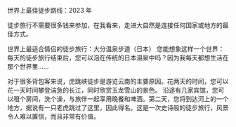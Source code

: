 世界上最佳徒步路线：2023 年


徒步旅行不需要很多钱来参加，在我看来，走进大自然是连接任何国家或地方的最佳方式。



世界上最适合情侣的徒步旅行：大分温泉步道（日本）
您能想象这样一个世界：每天的徒步旅行结束后，您可以泡在传统的日本温泉中吗？因为我每天都想生活在那个世界里……




对于很多背包客来说，虎跳峡徒步是游览云南的主要原因。花两天的时间，您可以花一天时间攀登湍急的长江，同时欣赏玉龙雪山的景色。
沿途有几家宾馆，您可以租个房间，洗个澡，与旅伴一起享用晚餐和啤酒。第二天，您将到达河上的一个地方，据说有一只老虎跳过了这里，因此得名。这是一次史诗般的徒步旅行，风景令人难以置信，而且非常有价值。

